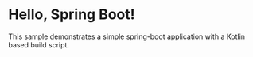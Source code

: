 Hello, Spring Boot!
===================

This sample demonstrates a simple spring-boot application with a Kotlin based build script.
